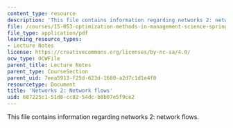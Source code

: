 ```yaml
---
content_type: resource
description: 'This file contains information regarding networks 2: network flows.'
file: /courses/15-053-optimization-methods-in-management-science-spring-2013/687225c151d8cc8254dcb8b07e5f9ce2_MIT15_053S13_lec16.pdf
file_type: application/pdf
learning_resource_types:
- Lecture Notes
license: https://creativecommons.org/licenses/by-nc-sa/4.0/
ocw_type: OCWFile
parent_title: Lecture Notes
parent_type: CourseSection
parent_uid: 7eea5913-f25d-623d-1680-a2d7c1d1e4f0
resourcetype: Document
title: 'Networks 2: Network flows'
uid: 687225c1-51d8-cc82-54dc-b8b07e5f9ce2
---
```

This file contains information regarding networks 2: network flows.